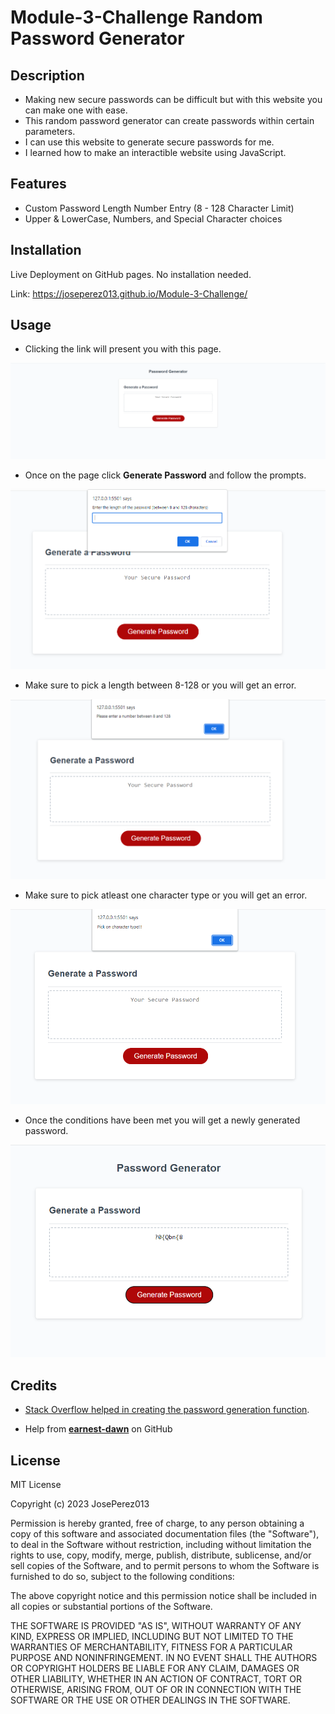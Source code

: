 # Module-3-Challenge Random Password Generator
## Description

- Making new secure passwords can be difficult but with this website you can make one with ease.
- This random password generator can create passwords within certain parameters.
- I can use this website to generate secure passwords for me.
- I learned how to make an interactible website using JavaScript.

## Features

- Custom Password Length Number Entry (8 - 128 Character Limit)
- Upper & LowerCase, Numbers, and Special Character choices

## Installation

Live Deployment on GitHub pages. No installation needed.

Link: https://joseperez013.github.io/Module-3-Challenge/

## Usage

- Clicking the link will present you with this page.

![page on startup](assets/images/page.png)

- Once on the page click **Generate Password** and follow the prompts.

![prompts](assets/images/lengthPrompt.png)

- Make sure to pick a length between 8-128 or you will get an error.

![numErr](assets/images/numberErr.png)

- Make sure to pick atleast one character type or you will get an error.

![charErr](assets/images/charErr.png)

- Once the conditions have been met you will get a newly generated password.

![newGenPass](assets/images/genPass.png)

## Credits

- [Stack Overflow helped in creating the password generation function](https://stackoverflow.com/).

- Help from **[earnest-dawn](https://github.com/earnest-dawn)** on GitHub

## License

MIT License

Copyright (c) 2023 JosePerez013

Permission is hereby granted, free of charge, to any person obtaining a copy
of this software and associated documentation files (the "Software"), to deal
in the Software without restriction, including without limitation the rights
to use, copy, modify, merge, publish, distribute, sublicense, and/or sell
copies of the Software, and to permit persons to whom the Software is
furnished to do so, subject to the following conditions:

The above copyright notice and this permission notice shall be included in all
copies or substantial portions of the Software.

THE SOFTWARE IS PROVIDED "AS IS", WITHOUT WARRANTY OF ANY KIND, EXPRESS OR
IMPLIED, INCLUDING BUT NOT LIMITED TO THE WARRANTIES OF MERCHANTABILITY,
FITNESS FOR A PARTICULAR PURPOSE AND NONINFRINGEMENT. IN NO EVENT SHALL THE
AUTHORS OR COPYRIGHT HOLDERS BE LIABLE FOR ANY CLAIM, DAMAGES OR OTHER
LIABILITY, WHETHER IN AN ACTION OF CONTRACT, TORT OR OTHERWISE, ARISING FROM,
OUT OF OR IN CONNECTION WITH THE SOFTWARE OR THE USE OR OTHER DEALINGS IN THE
SOFTWARE.

